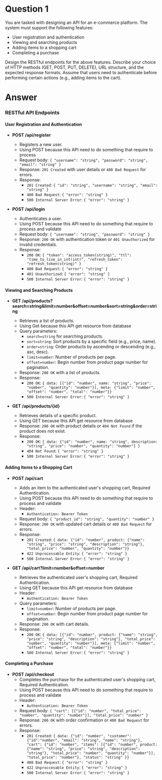 # Question 1

You are tasked with designing an API for an e-commerce platform. The system must support the following features:
- User registration and authentication
- Viewing and searching products
- Adding items to a shopping cart
- Completing a purchase

Design the RESTful endpoints for the above features. Describe your choice of HTTP methods (GET, POST, PUT, DELETE), URL structure, and the expected response formats. Assume that users need to authenticate before performing certain actions (e.g., adding items to the cart).

# Answer

### RESTful API Endpoints

#### User Registration and Authentication
- **POST /api/register**
  - Registers a new user.
  - Using POST because this API need to do something that require to process
  - Request body: `{ "username": "string", "password": "string", "email": "string" }`
  - Response: `201 Created` with user details or `400 Bad Request` for errors.
  - Response: 
    - `201 Created`: `{ "id": "string", "username": "string", "email": "string" }`
    - `400 Bad Request`: `{ "error": "string" }`
    - `500 Internal Server Error`: `{ "error": "string" }`

- **POST /api/login**
  - Authenticates a user.
  - Using POST because this API need to do something that require to process and validate
  - Request body: `{ "username": "string", "password": "string" }`
  - Response: `200 OK` with authentication token or `401 Unauthorized` for invalid credentials.
  - Response: 
    - `200 OK`: `{ "token": "access_token(string)", "ttl": "time_to_live_in_int(int)", "refresh_token": "refresh_token(string)" }`
    - `400 Bad Request`: `{ "error": "string" }`
    - `401 Unauthorized`: `{ "error": "string" }`
    - `500 Internal Server Error`: `{ "error": "string" }`

#### Viewing and Searching Products
- **GET /api/products?search=string&limit=number&offset=number&sort=string&order=string**
  - Retrieves a list of products.
  - Using Get because this API get resource from database
  - Query parameters: 
    - `search=string` for searching products.
    - `sort=string`: Sort products by a specific field (e.g., price, name).
    - `order=string`: Order products by ascending or descending (e.g., asc, desc).
    - `limit=number`: Number of products per page.
    - `offset=number`: Begin number from product page number for pagination.
  - Response: `200 OK` with a list of products.
  - Response: 
    - `200 OK`: `{ data: [{"id": "number", name: "string", "price": "number", "quantity": "number"}], meta: {"limit": "number", "offset": "number", "total": "number"}}`
    - `500 Internal Server Error`: `{ "error": "string" }`

- **GET /api/products/{id}**
  - Retrieves details of a specific product.
  - Using GET because this API get resource from database
  - Response: `200 OK` with product details or `404 Not Found` if the product does not exist.
  - Response: 
    - `200 OK`: `{ data: {"id": "number", name: "string", description: "string", "price": "number", "quantity": "number"} }`
    - `404 Not Found`: `{ "error": "string" }`
    - `500 Internal Server Error`: `{ "error": "string" }`

#### Adding Items to a Shopping Cart
- **POST /api/cart**
  - Adds an item to the authenticated user's shopping cart, Required Authentication.
  - Using POST because this API need to do something that require to process and validate
  - Header:
    - `Authentication: Bearer Token`
  - Request body: `{ "product_id": "string", "quantity": "number" }`
  - Response: `200 OK` with updated cart details or `400 Bad Request` for errors.
  - Response: 
    - `201 Created`: `{ data: {"id": "number", product: {"name": "string", "price": "string", "description": "string"}, "total_price": "number", "quantity": "number"}}`
    - `422 Unprocessable Entity`: `{ "error": "string" }`
    - `500 Internal Server Error`: `{ "error": "string" }`


- **GET /api/cart?limit=number&offset=number**
  - Retrieves the authenticated user's shopping cart, Required Authentication.
  - Using GET because this API get resource from database
  - Header:
    - `Authentication: Bearer Token`
  - Query parameters: 
    - `limit=number`: Number of products per page.
    - `offset=number`: Begin number from product page number for pagination.
  - Response: `200 OK` with cart details.
  - Response: 
    - `200 OK`: `{ data: [{"id": "number", product: {"name": "string", "price": "string", "description": "string"}, "total_price": "number", "quantity": "number"}], meta: {"limit": "number", "offset": "number", "total": "number"}}`
    - `500 Internal Server Error`: `{ "error": "string" }`

#### Completing a Purchase
- **POST /api/checkout**
  - Completes the purchase for the authenticated user's shopping cart, Required Authentication.
  - Using POST because this API need to do something that require to process and validate
  - Header:
    - `Authentication: Bearer Token`
  - Request body: `{ "cart": [{"id": "number", "total_price": "number", "quantity": "number"}], "total_price": "number" }`
  - Response: `200 OK` with order confirmation or `400 Bad Request` for errors.
  - Response: 
    - `201 Created`: `{ data: {"id": "number", "customer": {"id":"number", "email": "string", "name": "string"}, "cart": {"id": "number", "items": [{"id": "number", product: {"name": "string", "price": "string", "description": "string"}, "total_price": "number", "quantity": "number"}], "total_price": "number"}, "status": "string" }}`
    - `400 Bad Request`: `{ "error": "string" }`
    - `422 Unproccesable Entity`: `{ "error": "string" }`
    - `500 Internal Server Error`: `{ "error": "string" }`
